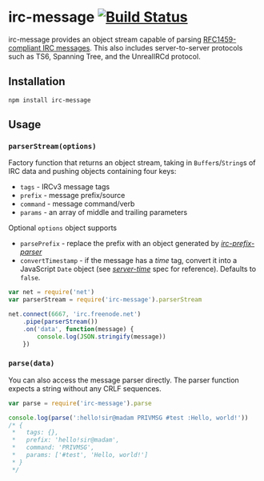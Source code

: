 # irc-message [![Build Status](https://travis-ci.org/expr/irc-message.svg?branch=master)](https://travis-ci.org/expr/irc-message)

irc-message provides an object stream capable of parsing [RFC1459-compliant IRC messages](http://tools.ietf.org/html/rfc2812#section-2.3.1). This also includes server-to-server protocols such as TS6, Spanning Tree, and the UnrealIRCd protocol.

## Installation

    npm install irc-message

## Usage

### `parserStream(options)`

Factory function that returns an object stream, taking in `Buffer`s/`String`s of IRC data and pushing objects containing four keys:

* `tags` - IRCv3 message tags
* `prefix` - message prefix/source
* `command` - message command/verb
* `params` - an array of middle and trailing parameters

Optional `options` object supports

* `parsePrefix` - replace the prefix with an object generated by _[irc-prefix-parser](https://github.com/expr/irc-prefix-parser)_
* `convertTimestamp` - if the message has a _time_ tag, convert it into a JavaScript `Date` object (see _[server-time](https://github.com/ircv3/ircv3-specifications/blob/master/extensions/server-time-3.2.md)_ spec for reference). Defaults to `false`.

```js
var net = require('net')
var parserStream = require('irc-message').parserStream

net.connect(6667, 'irc.freenode.net')
    .pipe(parserStream())
    .on('data', function(message) {
        console.log(JSON.stringify(message))
    })
```

### `parse(data)`

You can also access the message parser directly. The parser function expects a string without any CRLF sequences.

```js
var parse = require('irc-message').parse

console.log(parse(':hello!sir@madam PRIVMSG #test :Hello, world!'))
/* { 
 *   tags: {}, 
 *   prefix: 'hello!sir@madam', 
 *   command: 'PRIVMSG',
 *   params: ['#test', 'Hello, world!']
 * }
 */
```
